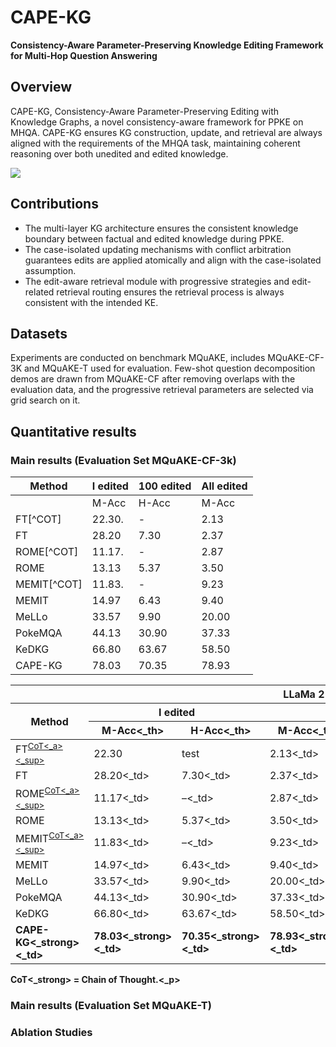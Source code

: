 # CAPE-KG
**Consistency-Aware Parameter-Preserving Knowledge Editing Framework for Multi-Hop Question Answering**
## Overview
CAPE-KG, Consistency-Aware Parameter-Preserving Editing with Knowledge Graphs, a novel consistency-aware framework for PPKE on MHQA. CAPE-KG ensures KG construction, update, and retrieval are always aligned with the requirements of the MHQA task, maintaining coherent reasoning over both unedited and edited knowledge.

![](README/method%20graph.png)


## Contributions
* The multi-layer KG architecture ensures the consistent knowledge boundary between factual and edited knowledge during PPKE.
* The case-isolated updating mechanisms with conflict arbitration guarantees edits are applied atomically and align with the case-isolated assumption.
* The edit-aware retrieval module with progressive strategies and edit-related retrieval routing ensures the retrieval process is always consistent with the intended KE.

## Datasets
Experiments are conducted on benchmark MQuAKE, includes MQuAKE-CF-3K and MQuAKE-T used for evaluation. Few-shot question decomposition demos are drawn from MQuAKE-CF after removing overlaps with the evaluation data, and the progressive retrieval
parameters are selected via grid search on it.

## Quantitative results
### Main results (Evaluation Set MQuAKE-CF-3k)
| Method   |        I edited        |       100 edited       |       All edited       |
|----------|------------------------|------------------------|------------------------|
|          | M-Acc   | H-Acc         | M-Acc   | H-Acc         | M-Acc   | H-Acc         |
| FT[^COT]| 22.30.  | -         | 2.13   | -         | OOM   | -         |
| FT    | 28.20   | 7.30        | 2.37   | 0.03         | OOM   | OOM        |
| ROME[^COT]| 11.17.  | -         | 2.87   | -         | 2.77   | -         |
| ROME   | 13.13   | 5.37        | 3.50   | 0.03         | 3.63   | 0.10        |
| MEMIT[^COT]| 11.83.  | -         | 9.23   | -         | 5.57  | -         |
| MEMIT   | 14.97   | 6.43        | 9.40   |2.47         | 2.30   |0.37       |
| MeLLo| 33.57  | 9.90        |20.00   | 10.07         | 17.33  | 9.90         |
| PokeMQA   | 44.13   | 30.90       | 37.33   |27.83         | 32.83   |23.87       |
| KeDKG    | 66.80   | 63.67         | 58.50   | 55.37         | 48.30   | 43.90         |
| CAPE-KG  | 78.03   | 70.35         | 78.93   | 71.02         | 78.38   | 70.84         |


<table>
  <thead>
    <tr>
      <th colspan="7" style="text-align:center;">LLaMa 2-7B</th>
    </tr>
    <tr>
      <th rowspan="2">Method</th>
      <th colspan="2">I edited</th>
      <th colspan="2">100 edited</th>
      <th colspan="2">All edited</th>
    </tr>
    <tr>
      <th>M-Acc<_th><th>H-Acc<_th>
      <th>M-Acc<_th><th>H-Acc<_th>
      <th>M-Acc<_th><th>H-Acc<_th>
    </tr>
  </thead>
  <tbody>
    <tr>
      <td>FT<sup><a href="#cot">CoT<_a><_sup></td>
      <td>22.30</td><td>test
      <td>2.13<_td><td>–<_td>
      <td>OOM<_td><td>–<_td>
    </tr>
    <tr>
      <td>FT</td>
      <td>28.20<_td><td>7.30<_td>
      <td>2.37<_td><td>0.03<_td>
      <td>OOM<_td><td>OOM<_td>
    </tr>
    <tr>
      <td>ROME<sup><a href="#cot">CoT<_a><_sup></td>
      <td>11.17<_td><td>–<_td>
      <td>2.87<_td><td>–<_td>
      <td>2.77<_td><td>–<_td>
    </tr>
    <tr>
      <td>ROME</td>
      <td>13.13<_td><td>5.37<_td>
      <td>3.50<_td><td>0.03<_td>
      <td>3.63<_td><td>0.10<_td>
    </tr>
    <tr>
      <td>MEMIT<sup><a href="#cot">CoT<_a><_sup></td>
      <td>11.83<_td><td>–<_td>
      <td>9.23<_td><td>–<_td>
      <td>5.57<_td><td>–<_td>
    </tr>
    <tr>
      <td>MEMIT</td>
      <td>14.97<_td><td>6.43<_td>
      <td>9.40<_td><td>2.47<_td>
      <td>2.30<_td><td>0.37<_td>
    </tr>
    <tr>
      <td>MeLLo</td>
      <td>33.57<_td><td>9.90<_td>
      <td>20.00<_td><td>10.07<_td>
      <td>17.33<_td><td>9.90<_td>
    </tr>
    <tr>
      <td>PokeMQA</td>
      <td>44.13<_td><td>30.90<_td>
      <td>37.33<_td><td>27.83<_td>
      <td>32.83<_td><td>23.87<_td>
    </tr>
    <tr>
      <td>KeDKG</td>
      <td>66.80<_td><td>63.67<_td>
      <td>58.50<_td><td>55.37<_td>
      <td>48.30<_td><td>43.90<_td>
    </tr>
    <tr>
      <td><strong>CAPE-KG<_strong><_td>
      <td><strong>78.03<_strong><_td><td><strong>70.35<_strong><_td>
      <td><strong>78.93<_strong><_td><td><strong>71.02<_strong><_td>
      <td><strong>78.38<_strong><_td><td><strong>70.84<_strong><_td>
    </tr>
  </tbody>
</table>

<p id="cot"><strong>CoT<_strong> = Chain of Thought.<_p>




### Main results (Evaluation Set MQuAKE-T)
### Ablation Studies


